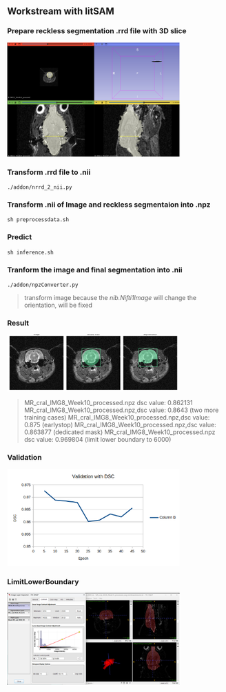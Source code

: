 ## Workstream with litSAM

### Prepare reckless segmentation .rrd file with 3D slice
<img src="asset/img1.png" width="400" alt="3D slicer">

### Transform .rrd file to .nii
```
./addon/nrrd_2_nii.py
```

### Transform .nii of Image and reckless segmentaion into .npz
```
sh preprocessdata.sh
```

### Predict
```
sh inference.sh
```

### Tranform the image and final segmentation into .nii
```
./addon/npzConverter.py
```
> transform image because the *nib.Nifti1Image* will change the orientation, will be fixed


### Result
<img src="asset/MR_cral_IMG8_Week10_processed.png" width="400" alt="result">

> MR_cral_IMG8_Week10_processed.npz dsc value: 0.862131
> MR_cral_IMG8_Week10_processed.npz,dsc value: 0.8643 (two more training cases)
> MR_cral_IMG8_Week10_processed.npz,dsc value: 0.875 (earlystop)
> MR_cral_IMG8_Week10_processed.npz,dsc value: 0.863877 (dedicated mask)
> MR_cral_IMG8_Week10_processed.npz dsc value: 0.969804 (limit lower boundary to 6000)

### Validation
<img src="asset/img2.png" width="400" alt="validation">


### LimitLowerBoundary
<img src="asset/img4.png" width="400" alt="validation">

